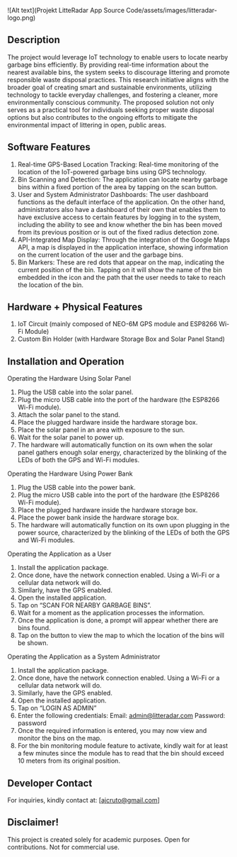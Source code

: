![Alt text](Projekt LitteRadar App Source Code/assets/images/litteradar-logo.png)

## Description

The project would leverage IoT technology to enable users to locate nearby garbage bins efficiently. By providing real-time information about the nearest available bins, the system seeks to discourage littering and promote responsible waste disposal practices. This research initiative aligns with the broader goal of creating smart and sustainable environments, utilizing technology to tackle everyday challenges, and fostering a cleaner, more environmentally conscious community. The proposed solution not only serves as a practical tool for individuals seeking proper waste disposal options but also contributes to the ongoing efforts to mitigate the environmental impact of littering in open, public areas.

## Software Features
1. Real-time GPS-Based Location Tracking: Real-time monitoring of the location of the IoT-powered garbage bins using GPS technology.
2. Bin Scanning and Detection: The application can locate nearby garbage bins within a fixed portion of the area by tapping on the scan button. 
3. User and System Administrator Dashboards: The user dashboard functions as the default interface of the application. On the other hand, administrators also have a dashboard of their own that enables them to have exclusive access to certain features by logging in to the system, including the ability to see and know whether the bin has been moved from its previous position or is out of the fixed radius detection zone.
4. API-Integrated Map Display: Through the integration of the Google Maps API, a map is displayed in the application interface, showing information on the current location of the user and the garbage bins.
5. Bin Markers: These are red dots that appear on the map, indicating the current position of the bin. Tapping on it will show the name of the bin embedded in the icon and the path that the user needs to take to reach the location of the bin.

## Hardware + Physical Features
1. IoT Circuit (mainly composed of NEO-6M GPS module and ESP8266 Wi-Fi Module)
2. Custom Bin Holder (with Hardware Storage Box and Solar Panel Stand)

## Installation and Operation
Operating the Hardware Using Solar Panel
1.	Plug the USB cable into the solar panel. 
2.	Plug the micro USB cable into the port of the hardware (the ESP8266 Wi-Fi module).
3.	Attach the solar panel to the stand.
4.	Place the plugged hardware inside the hardware storage box.
5.	Place the solar panel in an area with exposure to the sun.
6.	Wait for the solar panel to power up.
7.	The hardware will automatically function on its own when the solar panel gathers enough solar energy, characterized by the blinking of the LEDs of both the GPS and Wi-Fi modules.
   
Operating the Hardware Using Power Bank
1.	Plug the USB cable into the power bank. 
2.	Plug the micro USB cable into the port of the hardware (the ESP8266 Wi-Fi module).
3.	Place the plugged hardware inside the hardware storage box.
4.	Place the power bank inside the hardware storage box.
5.	The hardware will automatically function on its own upon plugging in the power source, characterized by the blinking of the LEDs of both the GPS and Wi-Fi modules.
   
Operating the Application as a User
1.	Install the application package.
2.	Once done, have the network connection enabled. Using a Wi-Fi or a cellular data network will do.
3.	Similarly, have the GPS enabled.
4.	Open the installed application.
5.	Tap on “SCAN FOR NEARBY GARBAGE BINS”.
6.	Wait for a moment as the application processes the information.
7.	Once the application is done, a prompt will appear whether there are bins found. 
8.	Tap on the button to view the map to which the location of the bins will be shown.
   
Operating the Application as a System Administrator
1.	Install the application package.
2.	Once done, have the network connection enabled. Using a Wi-Fi or a cellular data network will do.
3.	Similarly, have the GPS enabled.
4.	Open the installed application.
5.	Tap on “LOGIN AS ADMIN”
6.	Enter the following credentials:
Email: admin@litteradar.com
Password: password
7.	Once the required information is entered, you may now view and monitor the bins on the map.
8.	For the bin monitoring module feature to activate, kindly wait for at least a few minutes since the module has to read that the bin should exceed 10 meters from its original position.

## Developer Contact
For inquiries, kindly contact at: [ajcruto@gmail.com]

## Disclaimer!
This project is created solely for academic purposes. Open for contributions. Not for commercial use. 
